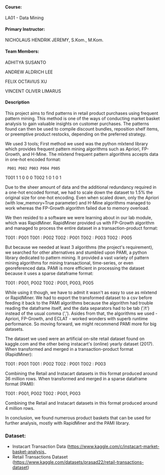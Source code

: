 #### Course:

LA01 - Data Mining



#### Primary Instructor:

NICHOLAUS HENDRIK JEREMY, S.Kom., M.Kom.



#### Team Members:

ADHITYA SUSANTO

ANDREW ALDRICH LEE

FELIX OCTAVIUS XU

VINCENT OLIVER LIMARUS

#### Description
This project aims to find patterns in retail product purchases using frequent pattern mining. This method is one of the ways of conducting market basket analysis to gain valuable insights on customer purchases. The patterns found can then be used to compile discount bundles, reposition shelf items, or preemptive product restocks, depending on the preferred strategy.

We used 3 tools; 
First method we used was the python mlxtend library which provides frequent pattern mining algorithms such as Apriori, FP-Growth, and H-Mine. The mlxtend frequent pattern algorithms accepts data in one-hot encoded format:

     P001 P002 P003 P004 P005
T001  1    1    0    0    0
T002  1    0    1    0    1

Due to the sheer amount of data and the additional redundancy required in a one-hot encoded format, we had to scale down the dataset to 1.5% the original size for one-hot encoding. Even when scaled down, only the Apriori (with low_memory=True parameter) and H-Mine algorithms managed to work whereas the FP-Growth algorithm failed due to memory overload.

We then resided to a software we were learning about in our lab module, which was RapidMiner. RapidMiner provided us with FP-Growth algorithm and managed to process the entire dataset in a transaction-product format:

T001 : P001
T001 : P002
T002 : P001
T002 : P003
T002 : P005

But because we needed at least 3 algorithms (the project's requirement), we searched for other alternatives and stumbled upon PAMI, a python library dedicated to pattern mining. It provided a vast variety of pattern mining algorithms for mining transactional, time-series, or even georeferenced data. PAMI is more efficient in processing the dataset because it uses a sparse dataframe format:

T001 : P001, P002
T002 : P001, P003, P005

While using it though, we have to admit it wasn't as easy to use as mlxtend or RapidMiner. We had to export the transformed dataset to a csv before feeding it back to the PAMI algorithms because the algorithm had trouble reading the dataframe itself, and the data separators had to be tab ('/t') instead of the usual comma (','). Asides from that, the algorithms we used - Apriori, FP-Growth, and ECLAT - worked wonders with superb runtime performance. So moving forward, we might recommend PAMI more for big datasets.

The dataset we used were an artificial on-site retail dataset found on kaggle.com and the other being instacart's (online) yearly dataset (2017). When transformed and merged in a transaction-product format (RapidMiner):

T001 : P001
T001 : P002
T002 : P001
T002 : P003

Combining the Retail and Instacart datasets in this format produced around 36 million rows. When transformed and merged in a sparse dataframe format (PAMI):

T001 : P001, P002
T002 : P001, P003

Combining the Retail and Instacart datasets in this format produced around 4 million rows.

In conclusion, we found numerous product baskets that can be used for further analysis, mostly with RapidMiner and the PAMI library.

### Dataset:
- Instacart Transaction Data  (https://www.kaggle.com/c/instacart-market-basket-analysis_
- Retail Transactions Dataset (https://www.kaggle.com/datasets/prasad22/retail-transactions-dataset)
